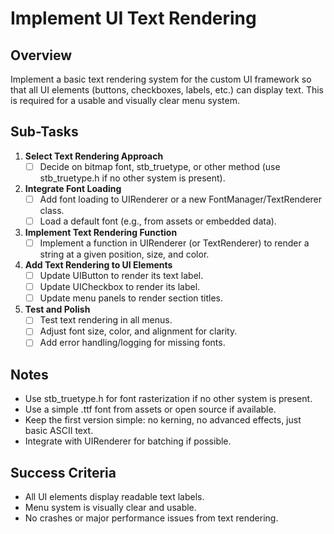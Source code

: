 # Implement UI Text Rendering

## Overview
Implement a basic text rendering system for the custom UI framework so that all UI elements (buttons, checkboxes, labels, etc.) can display text. This is required for a usable and visually clear menu system.

## Sub-Tasks

1. **Select Text Rendering Approach**
    - [ ] Decide on bitmap font, stb_truetype, or other method (use stb_truetype.h if no other system is present).
2. **Integrate Font Loading**
    - [ ] Add font loading to UIRenderer or a new FontManager/TextRenderer class.
    - [ ] Load a default font (e.g., from assets or embedded data).
3. **Implement Text Rendering Function**
    - [ ] Implement a function in UIRenderer (or TextRenderer) to render a string at a given position, size, and color.
4. **Add Text Rendering to UI Elements**
    - [ ] Update UIButton to render its text label.
    - [ ] Update UICheckbox to render its label.
    - [ ] Update menu panels to render section titles.
5. **Test and Polish**
    - [ ] Test text rendering in all menus.
    - [ ] Adjust font size, color, and alignment for clarity.
    - [ ] Add error handling/logging for missing fonts.

## Notes
- Use stb_truetype.h for font rasterization if no other system is present.
- Use a simple .ttf font from assets or open source if available.
- Keep the first version simple: no kerning, no advanced effects, just basic ASCII text.
- Integrate with UIRenderer for batching if possible.

## Success Criteria
- All UI elements display readable text labels.
- Menu system is visually clear and usable.
- No crashes or major performance issues from text rendering.
